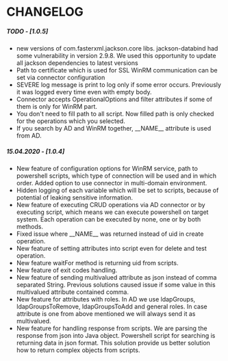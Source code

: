 # CHANGELOG

##### TODO - [1.0.5]
* new versions of com.fasterxml.jackson.core libs. jackson-databind had some vulnerability in version 2.9.8. We used this opportunity
to update all jackson dependencies to latest versions
* Path to certificate which is used for SSL WinRM communication can be set via connector configuration
* SEVERE log message is print to log only if some error occurs. Previously it was logged every time even with empty body.
* Connector accepts OperationalOptions and filter attributes if some of them is only for WinRM part.
* You don't need to fill path to all script. Now filled path is only checked for the operations which you selected.
* If you search by AD and WinRM together, \_\_NAME\_\_ attribute is used from AD. 

##### 15.04.2020 - [1.0.4]
* New feature of configuration options for WinRM service, path to powershell scripts, which type of connection will be used and 
in which order. Added option to use connector in multi-domain environment.
* Hidden logging of each variable which will be set to scripts, because of potential of leaking sensitive information.
* New feature of executing CRUD operations via AD connector or by executing script, which means we can execute powershell on
target system. Each operation can be executed by none, one or by both methods.
* Fixed issue where \_\_NAME\_\_ was returned instead of uid in create operation.
* New feature of setting attributes into script even for delete and test operation.
* New feature waitFor method is returning uid from scripts.
* New feature of exit codes handling.
* New feature of sending multivalued attribute as json instead of comma separated String. Previous solutions caused issue
if some value in this multivalued attribute contained comma.
* New feature for attributes with roles. In AD we use ldapGroups, ldapGroupsToRemove, ldapGroupsToAdd and general roles.
In case attribute is one from above mentioned we will always send it as multivalued.
* New feature for handling response from scripts. We are parsing the response from json into Java object. Powershell script for searching is
returning data in json format. This solution provide us better solution how to return complex objects from scripts.




